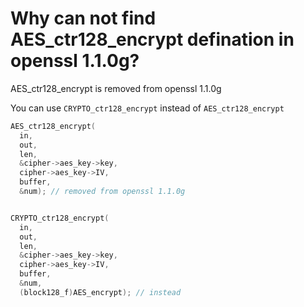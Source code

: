 # Why can not find AES_ctr128_encrypt defination in openssl 1.1.0g?

AES_ctr128_encrypt is removed from openssl 1.1.0g

You can use `CRYPTO_ctr128_encrypt` instead of  `AES_ctr128_encrypt`



```c++
AES_ctr128_encrypt(
  in, 
  out, 
  len, 
  &cipher->aes_key->key, 
  cipher->aes_key->IV, 
  buffer, 
  &num); // removed from openssl 1.1.0g


CRYPTO_ctr128_encrypt(
  in, 
  out, 
  len, 
  &cipher->aes_key->key, 
  cipher->aes_key->IV, 
  buffer, 
  &num, 
  (block128_f)AES_encrypt); // instead
```